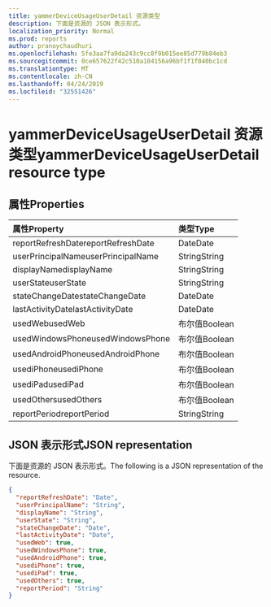 ```yaml
---
title: yammerDeviceUsageUserDetail 资源类型
description: 下面是资源的 JSON 表示形式。
localization_priority: Normal
ms.prod: reports
author: pranoychaudhuri
ms.openlocfilehash: 5fe3aa7fa9da243c9cc8f9b015ee85d779b84eb3
ms.sourcegitcommit: 0ce657622f42c510a104156a96bf1f1f040bc1cd
ms.translationtype: MT
ms.contentlocale: zh-CN
ms.lasthandoff: 04/24/2019
ms.locfileid: "32551426"
---
```

# <a name="yammerdeviceusageuserdetail-resource-type"></a><span data-ttu-id="ef1de-103">yammerDeviceUsageUserDetail 资源类型</span><span class="sxs-lookup"><span data-stu-id="ef1de-103">yammerDeviceUsageUserDetail resource type</span></span>

## <a name="properties"></a><span data-ttu-id="ef1de-104">属性</span><span class="sxs-lookup"><span data-stu-id="ef1de-104">Properties</span></span>

| <span data-ttu-id="ef1de-105">属性</span><span class="sxs-lookup"><span data-stu-id="ef1de-105">Property</span></span>          | <span data-ttu-id="ef1de-106">类型</span><span class="sxs-lookup"><span data-stu-id="ef1de-106">Type</span></span>    |
| :---------------- | :------ |
| <span data-ttu-id="ef1de-107">reportRefreshDate</span><span class="sxs-lookup"><span data-stu-id="ef1de-107">reportRefreshDate</span></span> | <span data-ttu-id="ef1de-108">Date</span><span class="sxs-lookup"><span data-stu-id="ef1de-108">Date</span></span>    |
| <span data-ttu-id="ef1de-109">userPrincipalName</span><span class="sxs-lookup"><span data-stu-id="ef1de-109">userPrincipalName</span></span> | <span data-ttu-id="ef1de-110">String</span><span class="sxs-lookup"><span data-stu-id="ef1de-110">String</span></span>  |
| <span data-ttu-id="ef1de-111">displayName</span><span class="sxs-lookup"><span data-stu-id="ef1de-111">displayName</span></span>       | <span data-ttu-id="ef1de-112">String</span><span class="sxs-lookup"><span data-stu-id="ef1de-112">String</span></span>  |
| <span data-ttu-id="ef1de-113">userState</span><span class="sxs-lookup"><span data-stu-id="ef1de-113">userState</span></span>         | <span data-ttu-id="ef1de-114">String</span><span class="sxs-lookup"><span data-stu-id="ef1de-114">String</span></span>  |
| <span data-ttu-id="ef1de-115">stateChangeDate</span><span class="sxs-lookup"><span data-stu-id="ef1de-115">stateChangeDate</span></span>   | <span data-ttu-id="ef1de-116">Date</span><span class="sxs-lookup"><span data-stu-id="ef1de-116">Date</span></span>    |
| <span data-ttu-id="ef1de-117">lastActivityDate</span><span class="sxs-lookup"><span data-stu-id="ef1de-117">lastActivityDate</span></span>  | <span data-ttu-id="ef1de-118">Date</span><span class="sxs-lookup"><span data-stu-id="ef1de-118">Date</span></span>    |
| <span data-ttu-id="ef1de-119">usedWeb</span><span class="sxs-lookup"><span data-stu-id="ef1de-119">usedWeb</span></span>           | <span data-ttu-id="ef1de-120">布尔值</span><span class="sxs-lookup"><span data-stu-id="ef1de-120">Boolean</span></span> |
| <span data-ttu-id="ef1de-121">usedWindowsPhone</span><span class="sxs-lookup"><span data-stu-id="ef1de-121">usedWindowsPhone</span></span>  | <span data-ttu-id="ef1de-122">布尔值</span><span class="sxs-lookup"><span data-stu-id="ef1de-122">Boolean</span></span> |
| <span data-ttu-id="ef1de-123">usedAndroidPhone</span><span class="sxs-lookup"><span data-stu-id="ef1de-123">usedAndroidPhone</span></span>  | <span data-ttu-id="ef1de-124">布尔值</span><span class="sxs-lookup"><span data-stu-id="ef1de-124">Boolean</span></span> |
| <span data-ttu-id="ef1de-125">usediPhone</span><span class="sxs-lookup"><span data-stu-id="ef1de-125">usediPhone</span></span>        | <span data-ttu-id="ef1de-126">布尔值</span><span class="sxs-lookup"><span data-stu-id="ef1de-126">Boolean</span></span> |
| <span data-ttu-id="ef1de-127">usediPad</span><span class="sxs-lookup"><span data-stu-id="ef1de-127">usediPad</span></span>          | <span data-ttu-id="ef1de-128">布尔值</span><span class="sxs-lookup"><span data-stu-id="ef1de-128">Boolean</span></span> |
| <span data-ttu-id="ef1de-129">usedOthers</span><span class="sxs-lookup"><span data-stu-id="ef1de-129">usedOthers</span></span>        | <span data-ttu-id="ef1de-130">布尔值</span><span class="sxs-lookup"><span data-stu-id="ef1de-130">Boolean</span></span> |
| <span data-ttu-id="ef1de-131">reportPeriod</span><span class="sxs-lookup"><span data-stu-id="ef1de-131">reportPeriod</span></span>      | <span data-ttu-id="ef1de-132">String</span><span class="sxs-lookup"><span data-stu-id="ef1de-132">String</span></span>  |

## <a name="json-representation"></a><span data-ttu-id="ef1de-133">JSON 表示形式</span><span class="sxs-lookup"><span data-stu-id="ef1de-133">JSON representation</span></span>

<span data-ttu-id="ef1de-134">下面是资源的 JSON 表示形式。</span><span class="sxs-lookup"><span data-stu-id="ef1de-134">The following is a JSON representation of the resource.</span></span>

<!-- {
  "blockType": "resource",
  "@odata.type": "microsoft.graph.yammerDeviceUsageUserDetail"
} -->

```json
{
  "reportRefreshDate": "Date", 
  "userPrincipalName": "String", 
  "displayName": "String", 
  "userState": "String", 
  "stateChangeDate": "Date", 
  "lastActivityDate": "Date", 
  "usedWeb": true, 
  "usedWindowsPhone": true, 
  "usedAndroidPhone": true, 
  "usediPhone": true, 
  "usediPad": true, 
  "usedOthers": true, 
  "reportPeriod": "String"
}
```
